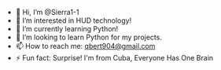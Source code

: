 - 👋 Hi, I’m @Sierra1-1
- 👀 I’m interested in HUD technology!
- 🌱 I’m currently learning Python!
- 💞️ I’m looking to learn Python for my projects.
- 📫 How to reach me: qbert904@gmail.com
- ⚡ Fun fact: Surprise! I'm from Cuba, Everyone Has One Brain

<!---
Sierra1-1/Sierra1-1 is a ✨ special ✨ repository because its `README.md` (this file) appears on your GitHub profile.
You can click the Preview link to take a look at your changes.
--->
